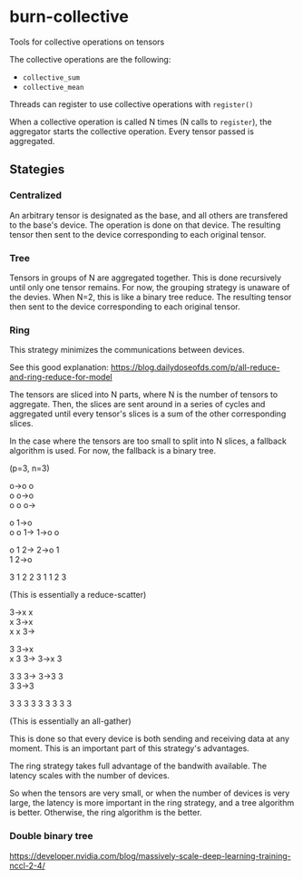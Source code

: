 # burn-collective

Tools for collective operations on tensors

The collective operations are the following:
- `collective_sum`
- `collective_mean`


Threads can register to use collective operations with `register()`

When a collective operation is called N times (N calls to `register`), 
the aggregator starts the collective operation. Every tensor passed is aggregated.  

## Stategies

### Centralized

An arbitrary tensor is designated as the base, and all others are transfered to the base's device.
The operation is done on that device.
The resulting tensor then sent to the device corresponding to each original tensor.

### Tree

Tensors in groups of N are aggregated together. This is done recursively until only one tensor 
remains. For now, the grouping strategy is unaware of the devies.
When N=2, this is like a binary tree reduce.
The resulting tensor then sent to the device corresponding to each original tensor.

### Ring

This strategy minimizes the communications between devices.

See this good explanation: https://blog.dailydoseofds.com/p/all-reduce-and-ring-reduce-for-model

The tensors are sliced into N parts, where N is the number of tensors to aggregate. 
Then, the slices are sent around in a series of cycles and aggregated until every tensor's slices 
is a sum of the other corresponding slices. 

In the case where the tensors are too small to split into N slices, a fallback algorithm is used. 
For now, the fallback is a binary tree.

(p=3, n=3)

o->o  o  
o  o->o  
o  o  o->


o  1->o  
o  o  1->
1->o  o  

o  1  2->
2->o  1  
1  2->o  

3  1  2
2  3  1
1  2  3

(This is essentially a reduce-scatter)

3->x  x  
x  3->x  
x  x  3->

3  3->x  
x  3  3->
3->x  3  

3  3  3->
3->3  3  
3  3->3  

3  3  3
3  3  3
3  3  3

(This is essentially an all-gather)

This is done so that every device is both sending and receiving data at any moment. 
This is an important part of this strategy's advantages.

The ring strategy takes full advantage of the bandwith available. The latency scales with the 
number of devices. 

So when the tensors are very small, or when the number of devices is very large, the latency is more 
important in the ring strategy, and a tree algorithm is better. Otherwise, the ring algorithm is 
the better.


### Double binary tree

https://developer.nvidia.com/blog/massively-scale-deep-learning-training-nccl-2-4/

